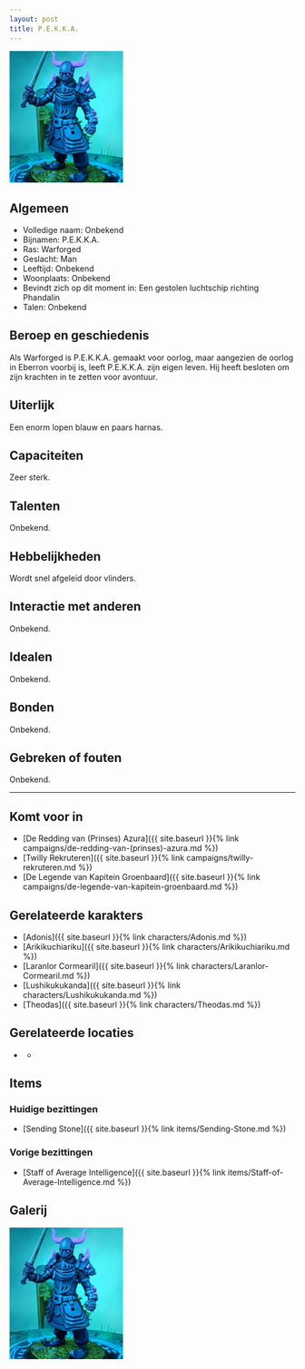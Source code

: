 ```yaml
---
layout: post
title: P.E.K.K.A.
---
```


<img src="../images/PEKKA.jpg" alt="P.E.K.K.A." width=200>

## Algemeen
* Volledige naam: Onbekend
* Bijnamen: P.E.K.K.A.
* Ras: Warforged
* Geslacht: Man
* Leeftijd: Onbekend
* Woonplaats: Onbekend
* Bevindt zich op dit moment in: Een gestolen luchtschip richting Phandalin
* Talen: Onbekend

## Beroep en geschiedenis
Als Warforged is P.E.K.K.A. gemaakt voor oorlog, maar aangezien de oorlog in Eberron voorbij is, leeft P.E.K.K.A. zijn eigen leven. Hij heeft besloten om zijn krachten in te zetten voor avontuur.

## Uiterlijk
Een enorm lopen blauw en paars harnas.

## Capaciteiten
Zeer sterk.

## Talenten
Onbekend.

## Hebbelijkheden
Wordt snel afgeleid door vlinders.

## Interactie met anderen
Onbekend.

## Idealen
Onbekend.

## Bonden
Onbekend.

## Gebreken of fouten
Onbekend.

---

## Komt voor in
* [De Redding van (Prinses) Azura]({{ site.baseurl }}{% link campaigns/de-redding-van-(prinses)-azura.md %})
* [Twilly Rekruteren]({{ site.baseurl }}{% link campaigns/twilly-rekruteren.md %})
* [De Legende van Kapitein Groenbaard]({{ site.baseurl }}{% link campaigns/de-legende-van-kapitein-groenbaard.md %})

## Gerelateerde karakters
* [Adonis]({{ site.baseurl }}{% link characters/Adonis.md %})
* [Arikikuchiariku]({{ site.baseurl }}{% link characters/Arikikuchiariku.md %})
* [Laranlor Cormearil]({{ site.baseurl }}{% link characters/Laranlor-Cormearil.md %})
* [Lushikukukanda]({{ site.baseurl }}{% link characters/Lushikukukanda.md %})
* [Theodas]({{ site.baseurl }}{% link characters/Theodas.md %})

## Gerelateerde locaties
* -

## Items

### Huidige bezittingen
* [Sending Stone]({{ site.baseurl }}{% link items/Sending-Stone.md %})

### Vorige bezittingen
* [Staff of Average Intelligence]({{ site.baseurl }}{% link items/Staff-of-Average-Intelligence.md %})

## Galerij
<img src="../images/PEKKA.jpg" alt="P.E.K.K.A." width=200>